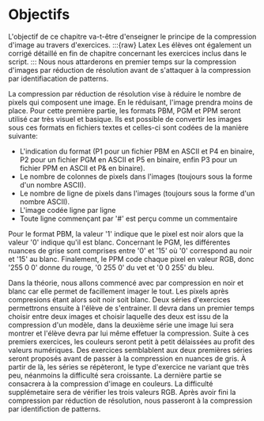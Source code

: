 # Objectifs
L'objectif de ce chapitre va-t-être d'enseigner le principe de la compression d'image au travers d'exercices.
:::{raw} Latex
Les élèves ont également un corrigé détaillé en fin de chapitre concernant les exercices inclus dans le script.
:::
Nous nous attarderons en premier temps sur la compression d'images par réduction de résolution avant de s'attaquer à la compression par identifiacation de patterns.

La compression par réduction de résolution vise à réduire le nombre de pixels qui composent une image. En le réduisant, l'image prendra moins de place. Pour cette première partie, les formats PBM, PGM et PPM seront utilisé car très visuel et basique. Ils est possible de convertir les images sous ces formats en fichiers textes et celles-ci sont codées de la manière suivante: 
* L'indication du format (P1 pour un fichier PBM en ASCII et P4 en binaire, P2 pour un fichier PGM en ASCII et P5 en binaire, enfin P3 pour un fichier PPM en ASCII et P& en binaire).
* Le nombre de colonnes de pixels dans l'images (toujours sous la forme d'un nombre ASCII).
* Le nombre de ligne de pixels dans l'images (toujours sous la forme d'un nombre ASCII).
* L'image codée ligne par ligne
* Toute ligne commençant par '#' est perçu comme un commentaire

Pour le format PBM, la valeur '1' indique que le pixel est noir alors que la valeur '0' indique qu'il est blanc. Concernant le PGM, les différentes nuances de grise sont comprises entre '0' et '15' où '0' correspond au noir et '15' au blanc. Finalement, le PPM code chaque pixel en valeur RGB, donc '255 0 0' donne du rouge, '0 255 0' du vet et '0 0 255' du bleu.

Dans la théorie, nous allons commencé avec par compression en noir et blanc car elle permet de facillement imager le tout. Les pixels après compresions étant alors soit noir soit blanc. Deux séries d'exercices permettrons ensuite à l'élève de s'entrainer. Il devra dans un premier temps choisir entre deux images et choisir laquelle des deux est issu de la compression d'un modèle, dans la deuxième série une image lui sera montrer et l'élève devra par lui même effetuer la compression. Suite à ces premiers exercices, les couleurs seront petit à petit délaissées au profit des valeurs numériques. Des exercices semblablent aux deux premières séries seront proposés avant de passer à la compression en nuances de gris. À partir de là, les séries se répèteront, le type d'exercice ne variant que très peu, néanmoins la difficulté sera croissante. La dernière partie se consacrera à la compression d'image en couleurs. La difficulté supplémetaire sera de vérifier les trois valeurs RGB. Après avoir fini la compression par réduction de résolution, nous passeront à la compression par identifiction de patterns.

